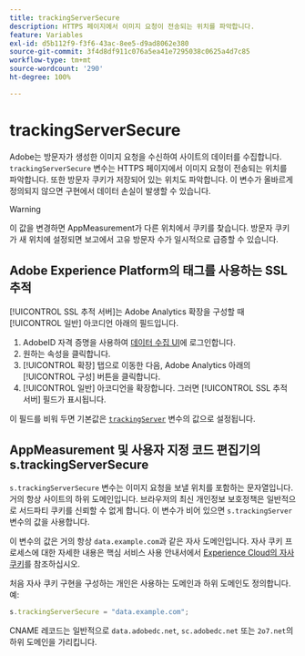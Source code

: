 ```yaml
---
title: trackingServerSecure
description: HTTPS 페이지에서 이미지 요청이 전송되는 위치를 파악합니다.
feature: Variables
exl-id: d5b112f9-f3f6-43ac-8ee5-d9ad8062e380
source-git-commit: 3f4d8df911c076a5ea41e7295038c0625a4d7c85
workflow-type: tm+mt
source-wordcount: '290'
ht-degree: 100%

---
```


# trackingServerSecure

Adobe는 방문자가 생성한 이미지 요청을 수신하여 사이트의 데이터를 수집합니다. `trackingServerSecure` 변수는 HTTPS 페이지에서 이미지 요청이 전송되는 위치를 파악합니다. 또한 방문자 쿠키가 저장되어 있는 위치도 파악합니다. 이 변수가 올바르게 정의되지 않으면 구현에서 데이터 손실이 발생할 수 있습니다.

>[!WARNING]
>
>이 값을 변경하면 AppMeasurement가 다른 위치에서 쿠키를 찾습니다. 방문자 쿠키가 새 위치에 설정되면 보고에서 고유 방문자 수가 일시적으로 급증할 수 있습니다.

## Adobe Experience Platform의 태그를 사용하는 SSL 추적

[!UICONTROL SSL 추적 서버]는 Adobe Analytics 확장을 구성할 때 [!UICONTROL 일반] 아코디언 아래의 필드입니다.

1. AdobeID 자격 증명을 사용하여 [데이터 수집 UI](https://experience.adobe.com/data-collection)에 로그인합니다.
2. 원하는 속성을 클릭합니다.
3. [!UICONTROL 확장] 탭으로 이동한 다음, Adobe Analytics 아래의 [!UICONTROL 구성] 버튼을 클릭합니다.
4. [!UICONTROL 일반] 아코디언을 확장합니다. 그러면 [!UICONTROL SSL 추적 서버] 필드가 표시됩니다.

이 필드를 비워 두면 기본값은 [`trackingServer`](trackingserver.md) 변수의 값으로 설정됩니다.

## AppMeasurement 및 사용자 지정 코드 편집기의 s.trackingServerSecure

`s.trackingServerSecure` 변수는 이미지 요청을 보낼 위치를 포함하는 문자열입니다. 거의 항상 사이트의 하위 도메인입니다. 브라우저의 최신 개인정보 보호정책은 일반적으로 서드파티 쿠키를 신뢰할 수 없게 합니다. 이 변수가 비어 있으면 `s.trackingServer` 변수의 값을 사용합니다.

이 변수의 값은 거의 항상 `data.example.com`과 같은 자사 도메인입니다. 자사 쿠키 프로세스에 대한 자세한 내용은 핵심 서비스 사용 안내서에서 [Experience Cloud의 자사 쿠키](https://experienceleague.adobe.com/docs/core-services/interface/ec-cookies/cookies-first-party.html?lang=ko-KR)를 참조하십시오.

처음 자사 쿠키 구현을 구성하는 개인은 사용하는 도메인과 하위 도메인도 정의합니다. 예:

```js
s.trackingServerSecure = "data.example.com";
```

CNAME 레코드는 일반적으로 `data.adobedc.net`, `sc.adobedc.net` 또는 `2o7.net`의 하위 도메인을 가리킵니다.
